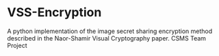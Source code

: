 # VSS-Encryption
A python implementation of the image secret sharing encryption method described in the Naor-Shamir Visual Cryptography paper.
CSMS Team Project 
